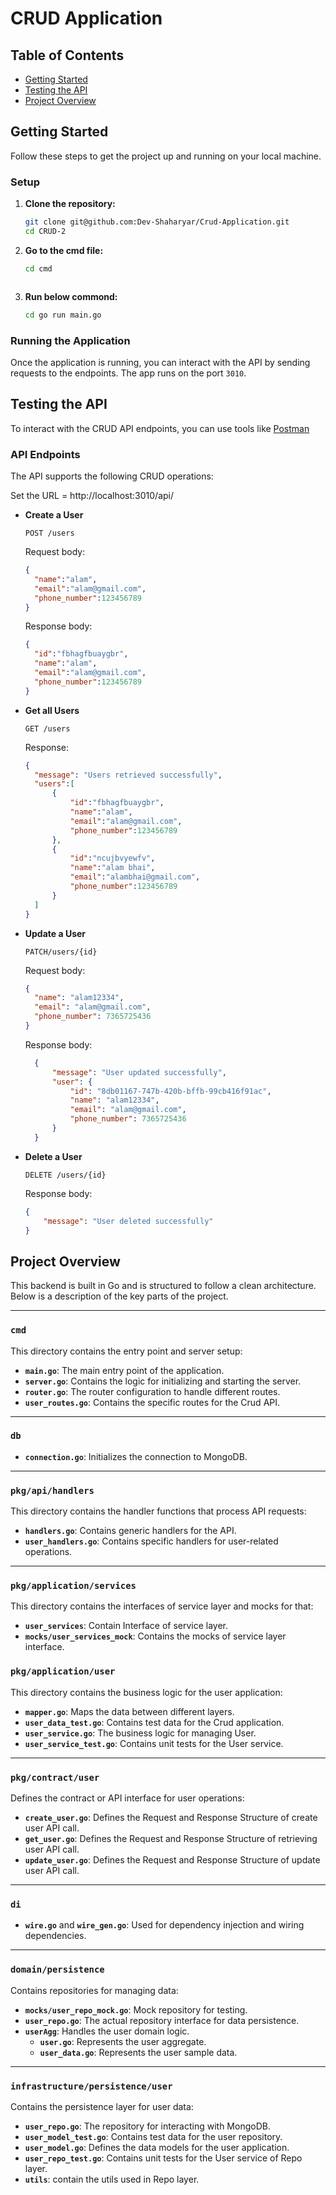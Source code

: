 # CRUD Application

## Table of Contents

- [Getting Started](#getting-started)
- [Testing the API](#Testing-the-API)
- [Project Overview](#project-overview)



## Getting Started

Follow these steps to get the project up and running on your local machine.

### Setup

1. **Clone the repository:**

   ```bash
   git clone git@github.com:Dev-Shaharyar/Crud-Application.git
   cd CRUD-2
   

2. **Go to the cmd file:**
   ```bash
   cd cmd



3. **Run below commond:**
   ```bash
   cd go run main.go
   ```



### Running the Application

Once the application is running, you can interact with the API by sending requests to the endpoints. The app runs on the  port `3010`.


## Testing the API

To interact with the CRUD API endpoints, you can use tools like [Postman](https://www.postman.com/)


### API Endpoints

The API supports the following CRUD operations:
    
Set the URL = http://localhost:3010/api/

- **Create a User**

  `POST /users`
  
  Request body:
  ```json
  {
    "name":"alam",
    "email":"alam@gmail.com",
    "phone_number":123456789
  }
  ```

  Response body:
  ```json
  {
    "id":"fbhagfbuaygbr",
    "name":"alam",
    "email":"alam@gmail.com",
    "phone_number":123456789
  }
  ```



- **Get all Users**
  
  `GET /users`

  Response:
  ```json
  {
    "message": "Users retrieved successfully",
    "users":[
        {
            "id":"fbhagfbuaygbr",
            "name":"alam",
            "email":"alam@gmail.com",
            "phone_number":123456789
        },
        {
            "id":"ncujbvyewfv",
            "name":"alam bhai",
            "email":"alambhai@gmail.com",
            "phone_number":123456789
        }
    ]
  }
  ```

- **Update a User**
  
  `PATCH/users/{id}`
  
  Request body:
  ```json
  {
    "name": "alam12334",
    "email": "alam@gmail.com",
    "phone_number": 7365725436
  }
  ```

  Response body:
  ```json
    {
        "message": "User updated successfully",
        "user": {
            "id": "8db01167-747b-420b-bffb-99cb416f91ac",
            "name": "alam12334",
            "email": "alam@gmail.com",
            "phone_number": 7365725436
        }
    }  
    ```

- **Delete a User**

  `DELETE /users/{id}`

    Response body:
    ```json
    {
        "message": "User deleted successfully"
    }
    ```



## Project Overview
This backend is built in Go and is structured to follow a clean architecture. Below is a description of the key parts of the project.

---

### `cmd`
This directory contains the entry point and server setup:
- **`main.go`**: The main entry point of the application.
- **`server.go`**: Contains the logic for initializing and starting the server.
- **`router.go`**: The router configuration to handle different routes.
- **`user_routes.go`**: Contains the specific routes for the Crud API.

---

### `db`
- **`connection.go`**: Initializes the connection to MongoDB.

---

### `pkg/api/handlers`
This directory contains the handler functions that process API requests:
- **`handlers.go`**: Contains generic handlers for the API.
- **`user_handlers.go`**: Contains specific handlers for user-related operations.

---

### `pkg/application/services`
This directory contains the interfaces of service layer and mocks for that:
- **`user_services`**: Contain Interface of service layer.
- **`mocks/user_services_mock`**: Contains the mocks of service layer interface.


### `pkg/application/user`
This directory contains the business logic for the user application:
- **`mapper.go`**: Maps the data between different layers.
- **`user_data_test.go`**: Contains test data for the Crud application.
- **`user_service.go`**: The business logic for managing User.
- **`user_service_test.go`**: Contains unit tests for the User service.


---

### `pkg/contract/user`
Defines the contract or API interface for user operations:
- **`create_user.go`**: Defines the Request and Response Structure of create user API call.
- **`get_user.go`**: Defines the Request and Response Structure of retrieving user API call.
- **`update_user.go`**: Defines the Request and Response Structure of update user API call.
---

### `di`
- **`wire.go`** and **`wire_gen.go`**: Used for dependency injection and wiring dependencies.

---

### `domain/persistence`
Contains repositories for managing data:
- **`mocks/user_repo_mock.go`**: Mock repository for testing.
- **`user_repo.go`**: The actual repository interface for data persistence.
- **`userAgg`**: Handles the user domain logic.
  - **`user.go`**: Represents the user aggregate.
  - **`user_data.go`**: Represents the user sample data.

---

### `infrastructure/persistence/user`
Contains the persistence layer for user data:
- **`user_repo.go`**: The repository for interacting with MongoDB.
- **`user_model_test.go`**: Contains test data for the user repository.
- **`user_model.go`**: Defines the data models for the user application.
- **`user_repo_test.go`**: Contains unit tests for the User service of Repo layer.
- **`utils`**: contain the utils used in Repo layer.

